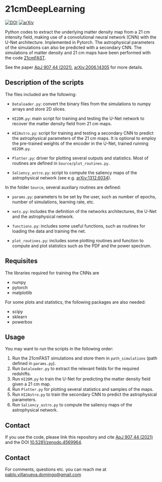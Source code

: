 
# 21cmDeepLearning

[![DOI](https://zenodo.org/badge/doi/10.5281/zenodo.4569964.svg)](https://zenodo.org/record/4569964) [![arXiv](https://img.shields.io/badge/arXiv-2006.14305-B31B1B.svg)](http://arxiv.org/abs/2006.14305)

Python codes to extract the underlying matter density map from a 21 cm intensity field, making use of a convolutional neural network (CNN) with the U-Net architecture. Implemented in Pytorch. The astrophysical parameters of the simulations can also be predicted with a secondary CNN. The simulations of matter density and 21 cm maps have been performed with the code [21cmFAST](https://github.com/andreimesinger/21cmFAST/commits/master).

See the paper [ApJ 907 44 (2021)](https://iopscience.iop.org/article/10.3847/1538-4357/abd245), [arXiv:2006.14305](https://arxiv.org/abs/2006.14305) for more details.

## Description of the scripts

The files included are the following:

* `Dataloader.py`: convert the binary files from the simulations to numpy arrays and store 2D slices.

* `HI2DM.py`: main script for training and testing the U-Net network to recover the matter density field from 21 cm maps.

* `HI2Astro.py`: script for training and testing a secondary CNN to predict the astrophysical parameters of the 21 cm maps. It is optional to employ the pre-trained weights of the encoder in the U-Net, trained running `HI2DM.py`.

* `Plotter.py`: driver for plotting several outputs and statistics. Most of routines are defined in `Source/plot_routines.py`.

* `Saliency_astro.py`: script to compute the saliency maps of the astrophysical network (see e.g. [arXiv:1312.6034](https://arxiv.org/abs/1312.6034)).

In the folder `Source`, several auxiliary routines are defined:

* `params.py`: parameters to be set by the user, such as number of epochs, number of simulations, learning rate, etc.

* `nets.py`: includes the definition of the networks architectures, the U-Net and the astrophysical network.

* `functions.py`: includes some useful functions, such as routines for loading the data and training the net.

* `plot_routines.py`: includes some plotting routines and function to compute and plot statistics such as the PDF and the power spectrum.

## Requisites

The libraries required for training the CNNs are
* numpy
* pytorch
* matplotlib

For some plots and statistics, the following packages are also needed:
* scipy
* sklearn
* powerbox

## Usage

You may want to run the scripts in the following order:
1. Run the 21cmFAST simulations and store them in `path_simulations` (path defined in `params.py`).
2. Run `Dataloader.py` to extract the relevant fields for the required redshifts.
3. Run `HI2DM.py` to train the U-Net for predicting the matter density field given a 21 cm map.
4. Run `Plotter.py` for plotting several statistics and samples of the maps.
5. Run `HI2Astro.py` to train the secondary CNN to predict the astrophysical parameters.
6. Run `Saliency_astro.py` to compute the saliency maps of the astrophysical network.

## Contact

If you use the code, please link this repository and cite [ApJ 907 44 (2021)](https://iopscience.iop.org/article/10.3847/1538-4357/abd245) and the DOI [10.5281/zenodo.4569964](https://zenodo.org/record/4569964).

## Contact

For comments, questions etc. you can reach me at <pablo.villanueva.domingo@gmail.com>
